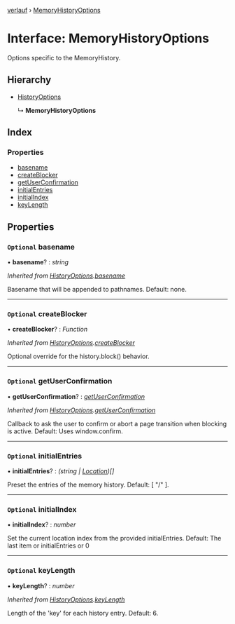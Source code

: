 [verlauf](../README.md) › [MemoryHistoryOptions](memoryhistoryoptions.md)

# Interface: MemoryHistoryOptions

Options specific to the MemoryHistory.

## Hierarchy

* [HistoryOptions](historyoptions.md)

  ↳ **MemoryHistoryOptions**

## Index

### Properties

* [basename](memoryhistoryoptions.md#optional-basename)
* [createBlocker](memoryhistoryoptions.md#optional-createblocker)
* [getUserConfirmation](memoryhistoryoptions.md#optional-getuserconfirmation)
* [initialEntries](memoryhistoryoptions.md#optional-initialentries)
* [initialIndex](memoryhistoryoptions.md#optional-initialindex)
* [keyLength](memoryhistoryoptions.md#optional-keylength)

## Properties

### `Optional` basename

• **basename**? : *string*

*Inherited from [HistoryOptions](historyoptions.md).[basename](historyoptions.md#optional-basename)*

Basename that will be appended to pathnames. Default: none.

___

### `Optional` createBlocker

• **createBlocker**? : *Function*

*Inherited from [HistoryOptions](historyoptions.md).[createBlocker](historyoptions.md#optional-createblocker)*

Optional override for the history.block() behavior.

___

### `Optional` getUserConfirmation

• **getUserConfirmation**? : *[getUserConfirmation](memoryhistoryoptions.md#optional-getuserconfirmation)*

*Inherited from [HistoryOptions](historyoptions.md).[getUserConfirmation](historyoptions.md#optional-getuserconfirmation)*

Callback to ask the user to confirm or abort a page transition when blocking is active.
Default: Uses window.confirm.

___

### `Optional` initialEntries

• **initialEntries**? : *(string | [Location](location.md))[]*

Preset the entries of the memory history.
Default: [ "/" ].

___

### `Optional` initialIndex

• **initialIndex**? : *number*

Set the current location index from the provided initialEntries.
Default: The last item or initialEntries or 0

___

### `Optional` keyLength

• **keyLength**? : *number*

*Inherited from [HistoryOptions](historyoptions.md).[keyLength](historyoptions.md#optional-keylength)*

Length of the 'key' for each history entry. Default: 6.

